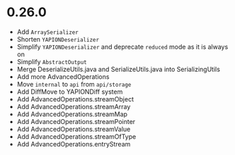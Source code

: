 # 0.26.0

- Add `ArraySerializer`
- Shorten `YAPIONDeserializer`
- Simplify `YAPIONDeserializer` and deprecate `reduced` mode as it is always on
- Simplify `AbstractOutput`
- Merge DeserializeUtils.java and SerializeUtils.java into SerializingUtils
- Add more AdvancedOperations
- Move `internal` to `api` from `api/storage`
- Add DiffMove to YAPIONDiff system
- Add AdvancedOperations.streamObject
- Add AdvancedOperations.streamArray
- Add AdvancedOperations.streamMap
- Add AdvancedOperations.streamPointer
- Add AdvancedOperations.streamValue
- Add AdvancedOperations.streamOfType
- Add AdvancedOperations.entryStream